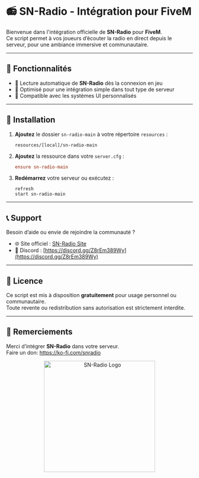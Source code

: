 # 📻 SN-Radio - Intégration pour FiveM

Bienvenue dans l'intégration officielle de **SN-Radio** pour **FiveM**.  
Ce script permet à vos joueurs d’écouter la radio en direct depuis le serveur, pour une ambiance immersive et communautaire.

---

## 🚀 Fonctionnalités

- 🎵 Lecture automatique de **SN-Radio** dès la connexion en jeu  
- 💼 Optimisé pour une intégration simple dans tout type de serveur  
- 🎨 Compatible avec les systèmes UI personnalisés

---

## 📁 Installation

1. **Ajoutez** le dossier `sn-radio-main` à votre répertoire `resources` :
   ```
   resources/[local]/sn-radio-main
   ```

2. **Ajoutez** la ressource dans votre `server.cfg` :
   ```cfg
   ensure sn-radio-main
   ```

3. **Redémarrez** votre serveur ou exécutez :
   ```
   refresh
   start sn-radio-main
   ```

---


## 📞 Support

Besoin d’aide ou envie de rejoindre la communauté ?
- 🌐 Site officiel : [SN-Radio Site](https://www.sn-radio.site)
- 💬 Discord : [https://discord.gg/Z8rEm389Wy](https://discord.gg/Z8rEm389Wy)

---

## 📝 Licence

Ce script est mis à disposition **gratuitement** pour usage personnel ou communautaire.  
Toute revente ou redistribution sans autorisation est strictement interdite.

---

## 🙏 Remerciements

Merci d’intégrer **SN-Radio** dans votre serveur.  
Faire un don: https://ko-fi.com/snradio


<p align="center">
  <img src="https://zupimages.net/up/25/21/tgn9.png" alt="SN-Radio Logo" width="300"/>

</p>







